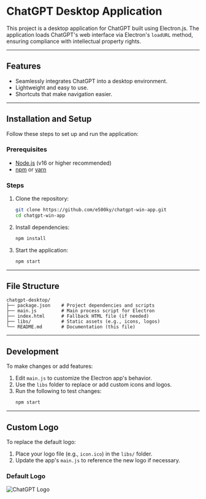# ChatGPT Desktop Application

This project is a desktop application for ChatGPT built using Electron.js. The application loads ChatGPT's web interface via Electron's `loadURL` method, ensuring compliance with intellectual property rights.

---

## Features
- Seamlessly integrates ChatGPT into a desktop environment.
- Lightweight and easy to use.
- Shortcuts that make navigation easier.

---

## Installation and Setup

Follow these steps to set up and run the application:

### Prerequisites
- [Node.js](https://nodejs.org/) (v16 or higher recommended)
- [npm](https://www.npmjs.com/) or [yarn](https://yarnpkg.com/)

### Steps
1. Clone the repository:
   ```bash
   git clone https://github.com/e500ky/chatgpt-win-app.git
   cd chatgpt-win-app
   ```

2. Install dependencies:
   ```bash
   npm install
   ```

3. Start the application:
   ```bash
   npm start
   ```

---

## File Structure
```
chatgpt-desktop/
├── package.json    # Project dependencies and scripts
├── main.js         # Main process script for Electron
├── index.html      # Fallback HTML file (if needed)
├── libs/           # Static assets (e.g., icons, logos)
└── README.md       # Documentation (this file)
```

---

## Development

To make changes or add features:
1. Edit `main.js` to customize the Electron app's behavior.
2. Use the `libs` folder to replace or add custom icons and logos.
3. Run the following to test changes:
   ```bash
   npm start
   ```

---

## Custom Logo
To replace the default logo:
1. Place your logo file (e.g., `icon.ico`) in the `libs/` folder.
2. Update the app's `main.js` to reference the new logo if necessary.

### Default Logo
![ChatGPT Logo](https://upload.wikimedia.org/wikipedia/commons/0/04/ChatGPT_logo.svg)
